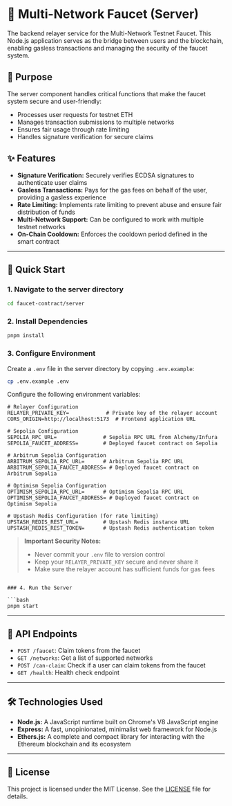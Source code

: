 # 🚰 Multi-Network Faucet (Server)

The backend relayer service for the Multi-Network Testnet Faucet. This Node.js application serves as the bridge between users and the blockchain, enabling gasless transactions and managing the security of the faucet system.

## 🎯 Purpose

The server component handles critical functions that make the faucet system secure and user-friendly:

- Processes user requests for testnet ETH
- Manages transaction submissions to multiple networks
- Ensures fair usage through rate limiting
- Handles signature verification for secure claims

## ✨ Features

- **Signature Verification:** Securely verifies ECDSA signatures to authenticate user claims
- **Gasless Transactions:** Pays for the gas fees on behalf of the user, providing a gasless experience
- **Rate Limiting:** Implements rate limiting to prevent abuse and ensure fair distribution of funds
- **Multi-Network Support:** Can be configured to work with multiple testnet networks
- **On-Chain Cooldown:** Enforces the cooldown period defined in the smart contract

---

## 🚀 Quick Start

### 1. Navigate to the server directory

```bash
cd faucet-contract/server
```

### 2. Install Dependencies

```bash
pnpm install
```

### 3. Configure Environment

Create a `.env` file in the server directory by copying `.env.example`:

```bash
cp .env.example .env
```

Configure the following environment variables:

```env
# Relayer Configuration
RELAYER_PRIVATE_KEY=            # Private key of the relayer account
CORS_ORIGIN=http://localhost:5173  # Frontend application URL

# Sepolia Configuration
SEPOLIA_RPC_URL=               # Sepolia RPC URL from Alchemy/Infura
SEPOLIA_FAUCET_ADDRESS=        # Deployed faucet contract on Sepolia

# Arbitrum Sepolia Configuration
ARBITRUM_SEPOLIA_RPC_URL=      # Arbitrum Sepolia RPC URL
ARBITRUM_SEPOLIA_FAUCET_ADDRESS= # Deployed faucet contract on Arbitrum Sepolia

# Optimism Sepolia Configuration
OPTIMISM_SEPOLIA_RPC_URL=      # Optimism Sepolia RPC URL
OPTIMISM_SEPOLIA_FAUCET_ADDRESS= # Deployed faucet contract on Optimism Sepolia

# Upstash Redis Configuration (for rate limiting)
UPSTASH_REDIS_REST_URL=        # Upstash Redis instance URL
UPSTASH_REDIS_REST_TOKEN=      # Upstash Redis authentication token
```

> **Important Security Notes:**
>
> - Never commit your `.env` file to version control
> - Keep your `RELAYER_PRIVATE_KEY` secure and never share it
> - Make sure the relayer account has sufficient funds for gas fees

````

### 4. Run the Server

```bash
pnpm start
````

---

## 📜 API Endpoints

- `POST /faucet`: Claim tokens from the faucet
- `GET /networks`: Get a list of supported networks
- `POST /can-claim`: Check if a user can claim tokens from the faucet
- `GET /health`: Health check endpoint

---

## 🛠️ Technologies Used

- **Node.js:** A JavaScript runtime built on Chrome's V8 JavaScript engine
- **Express:** A fast, unopinionated, minimalist web framework for Node.js
- **Ethers.js:** A complete and compact library for interacting with the Ethereum blockchain and its ecosystem

---

## 📄 License

This project is licensed under the MIT License. See the [LICENSE](../LICENSE) file for details.

